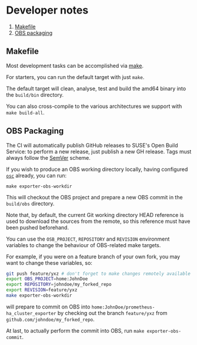 # Developer notes

1. [Makefile](#makefile)
2. [OBS packaging](#obs-packaging)


## Makefile

Most development tasks can be accomplished via [make](../Makefile).

For starters, you can run the default target with just `make`.

The default target will clean, analyse, test and build the amd64 binary into the `build/bin` directory.

You can also cross-compile to the various architectures we support with `make build-all`.


## OBS Packaging

The CI will automatically publish GitHub releases to SUSE's Open Build Service: to perform a new release, just publish a new GH release. Tags must always follow the [SemVer](https://semver.org/) scheme.

If you wish to produce an OBS working directory locally, having configured [`osc`](https://en.opensuse.org/openSUSE:OSC) already, you can run:
```
make exporter-obs-workdir
```
This will checkout the OBS project and prepare a new OBS commit in the `build/obs` directory.

Note that, by default, the current Git working directory HEAD reference is used to download the sources from the remote, so this reference must have been pushed beforehand.
  
You can use the `OSB_PROJECT`, `REPOSITORY` and `REVISION` environment variables to change the behaviour of OBS-related make targets.

For example, if you were on a feature branch of your own fork, you may want to change these variables, so:
```bash
git push feature/yxz # don't forget to make changes remotely available
export OBS_PROJECT=home:JohnDoe
export REPOSITORY=johndoe/my_forked_repo
export REVISION=feature/yxz
make exporter-obs-workdir
``` 
will prepare to commit on OBS into `home:JohnDoe/prometheus-ha_cluster_exporter` by checking out the branch `feature/yxz` from `github.com/johndoe/my_forked_repo`.

At last, to actually perform the commit into OBS, run `make exporter-obs-commit`. 
